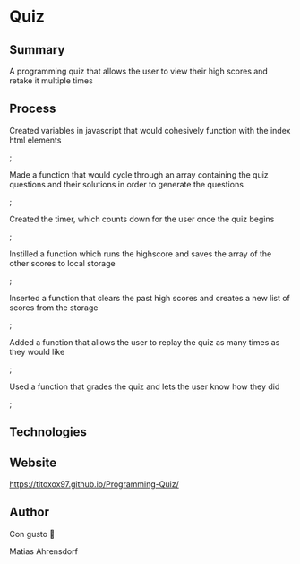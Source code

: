 # Quiz

## Summary
<p>A programming quiz that allows the user to view their high scores and retake it multiple times</p>

## Process
<p>Created variables in javascript that would cohesively function with the index html elements</p>;
<p>Made a function that would cycle through an array containing the quiz questions and their solutions in order to generate the questions</p>;
<p>Created the timer, which counts down for the user once the quiz begins</p>;
<p>Instilled a function which runs the highscore and saves the array of the other scores to local storage</p>;
<p>Inserted a function that clears the past high scores and creates a new list of scores from the storage</p>;
<p>Added a function that allows the user to replay the quiz as many times as they would like</p>;
<p>Used a function that grades the quiz and lets the user know how they did</p>;

## Technologies

## Website
https://titoxox97.github.io/Programming-Quiz/

## Author
<p>Con gusto 🐙</p>
<p>Matias Ahrensdorf</p>

